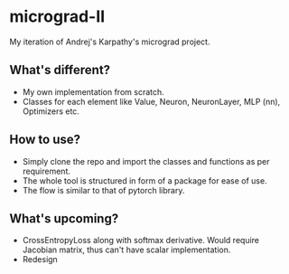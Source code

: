 # micrograd-II
My iteration of Andrej's Karpathy's micrograd project.

## What's different?
- My own implementation from scratch.
- Classes for each element like Value, Neuron, NeuronLayer, MLP (nn), Optimizers etc.

## How to use?
- Simply clone the repo and import the classes and functions as per requirement.
- The whole tool is structured in form of a package for ease of use.
- The flow is similar to that of pytorch library.

## What's upcoming?
- CrossEntropyLoss along with softmax derivative. Would require Jacobian matrix, thus can't have scalar implementation.
- Redesign
